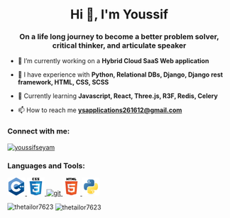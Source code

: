 <!-- Dark Mode Stats -->

<h1 align="center">Hi 👋, I'm Youssif</h1>
<h3 align="center">On a life long journey to become a better problem solver, critical thinker, and articulate speaker</h3>

- 🔭 I’m currently working on a **Hybrid Cloud SaaS Web application**

- 🌱 I have experience with **Python, Relational DBs, Django, Django rest framework, HTML, CSS, SCSS**

- 🌱 Currently learning **Javascript, React, Three.js, R3F, Redis, Celery**

- 📫 How to reach me **ysapplications261612@gmail.com**

<h3 align="left">Connect with me:</h3>
<p align="left">
  <a href="https://linkedin.com/in/youssifseyam" target="blank">
    <img align="center" src="https://raw.githubusercontent.com/rahuldkjain/github-profile-readme-generator/master/src/images/icons/Social/linked-in-alt.svg" alt="youssifseyam" height="30" width="40" />
  </a>
</p>

<h3 align="left">Languages and Tools:</h3>
<p align="left">
  <a href="https://www.w3schools.com/cpp/" target="_blank" rel="noreferrer">
    <img src="https://raw.githubusercontent.com/devicons/devicon/master/icons/cplusplus/cplusplus-original.svg" alt="cplusplus" width="40" height="40"/>
  </a>
  <a href="https://www.w3schools.com/css/" target="_blank" rel="noreferrer">
    <img src="https://raw.githubusercontent.com/devicons/devicon/master/icons/css3/css3-original-wordmark.svg" alt="css3" width="40" height="40"/>
  </a>
  <a href="https://git-scm.com/" target="_blank" rel="noreferrer">
    <img src="https://www.vectorlogo.zone/logos/git-scm/git-scm-icon.svg" alt="git" width="40" height="40"/>
  </a>
  <a href="https://www.w3.org/html/" target="_blank" rel="noreferrer">
    <img src="https://raw.githubusercontent.com/devicons/devicon/master/icons/html5/html5-original-wordmark.svg" alt="html5" width="40" height="40"/>
  </a>
  <a href="https://www.python.org" target="_blank" rel="noreferrer">
    <img src="https://raw.githubusercontent.com/devicons/devicon/master/icons/python/python-original.svg" alt="python" width="40" height="40"/>
  </a>
</p>

<p><img align="left" src="https://github-readme-stats.vercel.app/api/top-langs?username=thetailor7623&show_icons=true&locale=en&layout=compact&theme=dark&timestamp={{timestamp}}" alt="thetailor7623" /></p>

<p>&nbsp;<img align="center" src="https://github-readme-stats.vercel.app/api?username=thetailor7623&show_icons=true&locale=en&theme=dark" alt="thetailor7623" /></p>

